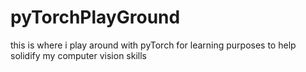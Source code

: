 # pyTorchPlayGround
this is where i play around with pyTorch for learning purposes to help solidify my computer vision skills
